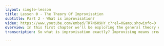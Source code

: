 ```yaml
---
layout: single-lesson
title: Lesson 0 - The Theory Of Improvisation
subtitle: Part 2 - What is improvisation?
video: https://www.youtube.com/embed/TR7N609HY_c?rel=0&amp;showinfo=0
overview: In this first chapter we’ll be exploring the general theory of improvisation. How can we understand improvisation as part of our daily lives and how does this relate to making music? Is improvising really so abstract or mysterious? Find out about it now!
transcription: So what is improvisation exactly? Improvising means creating or performing something spontaneously. It occurs in many forms and disciplines like in theatre, comedy, dance, and music of course, but also in science or engineering. In fact, it happens more often than you might think. Did you know you already improvise on a daily basis without realising it? Did you have a conversation with someone today? Did you know what you were going to say before you started the conversation, or did it just come in the moment? Like, spontaneously. I’m sure you’ve already had a meal today. Did you follow strict instructions telling you what to do to get that food from the cupboard into your mouth? No, of course not. You rely on habits. But are those habits exactly the same every day? Maybe for some they are, but for most of us they can be slightly different every day again. Improvisation is actually quite the same. So we already improvise on a daily basis. But those habits we have in daily life don’t automatically transfer to new experiences, like making music. Even Vijay Iyer, a master in improvisation on piano, said he still cannot improvise on violin, the instrument he practiced first. [cut to video Vijay Iyer] So the ability to improvise has to be learned,… By practicing improvisation.

---
```

